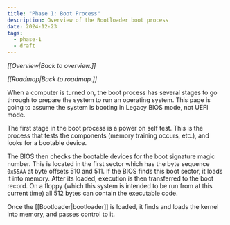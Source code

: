 ```yaml
---
title: "Phase 1: Boot Process"
description: Overview of the Bootloader boot process
date: 2024-12-23
tags:
  - phase-1
  - draft
---
```

*[[Overview|Back to overview.]]*

*[[Roadmap|Back to roadmap.]]*

When a computer is turned on, the boot process has several stages to go through to prepare the system to run an operating system. This page is going to assume the system is booting in Legacy BIOS mode, not UEFI mode.

The first stage in the boot process is a power on self test. This is the process that tests the components (memory training occurs, etc.), and looks for a bootable device.

The BIOS then checks the bootable devices for the boot signature magic number. This is located in the first sector which has the byte sequence `0x55AA` at byte offsets 510 and 511. If the BIOS finds this boot sector, it loads it into memory. After its loaded, execution is then transferred to the boot record. On a floppy (which this system is intended to be run from at this current time) all 512 bytes can contain the executable code.

Once the [[Bootloader|bootloader]] is loaded, it finds and loads the kernel into memory, and passes control to it.

